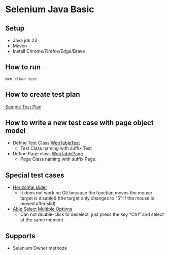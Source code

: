 # Selenium Java Basic

## Setup
- Java jdk 23
- Maven
- Install Chrome/Firefox/Edge/Brave

## How to run
```shell
mvn clean test
```

## How to create test plan
[Sample Test Plan](sample-testplan2.xml)


## How to write a new test case with page object model

- Define Test Class [WebTableTest](./src/test/java/internet/DueTableTest.java)
  - Test Class naming with suffix Test
- Define Page class [WebTablePage](./src/test/java/internet/pages/WebTablePage.java)
  - Page Class naming with suffix Page.

## Special test cases
- [Horizontal slider](src/test/java/internet/HorizontalSliderTest.java)
  - It does not work on Git because the function moves the mouse target is disabled (the target only changes to "5" if the mouse is moved after slid)
- [Able Select Multiple Options](src/test/java/internet/DropDownTest.java)
  - Can not double-click to deselect, just press the key "Ctrl" and select at the same moment

## Supports
-  Selenium Owner methods